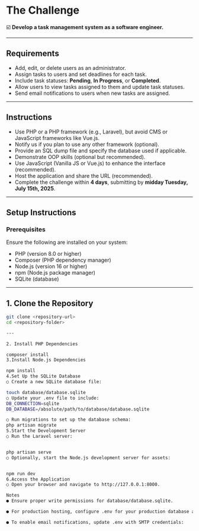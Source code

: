 # The Challenge

☑️ **Develop a task management system as a software engineer.**

---

## Requirements

- Add, edit, or delete users as an administrator.
- Assign tasks to users and set deadlines for each task.
- Include task statuses: **Pending**, **In Progress**, or **Completed**.
- Allow users to view tasks assigned to them and update task statuses.
- Send email notifications to users when new tasks are assigned.

---

## Instructions

- Use PHP or a PHP framework (e.g., Laravel), but avoid CMS or JavaScript frameworks like Vue.js.
- Notify us if you plan to use any other framework (optional).
- Provide an SQL dump file and specify the database used if applicable.
- Demonstrate OOP skills (optional but recommended).
- Use JavaScript (Vanilla JS or Vue.js) to enhance the interface (recommended).
- Host the application and share the URL (recommended).
- Complete the challenge within **4 days**, submitting by **midday Tuesday, July 15th, 2025**.

---


## Setup Instructions

### Prerequisites

Ensure the following are installed on your system:

- PHP (version 8.0 or higher)
- Composer (PHP dependency manager)
- Node.js (version 16 or higher)
- npm (Node.js package manager)
- SQLite (database)

---

## 1. Clone the Repository

```bash
git clone <repository-url>
cd <repository-folder>

---

2. Install PHP Dependencies

composer install
3.Install Node.js Dependencies

npm install
4.Set Up the SQLite Database
○ Create a new SQLite database file:

touch database/database.sqlite
○ Update your .env file to include:
DB_CONNECTION=sqlite
DB_DATABASE=/absolute/path/to/database/database.sqlite

○ Run migrations to set up the database schema:
php artisan migrate
5.Start the Development Server
○ Run the Laravel server:


php artisan serve
○ Optionally, start the Node.js development server for assets:


npm run dev
6.Access the Application
○ Open your browser and navigate to http://127.0.0.1:8000.

Notes
● Ensure proper write permissions for database/database.sqlite.

● For production hosting, configure .env for your production database and URL.

● To enable email notifications, update .env with SMTP credentials: